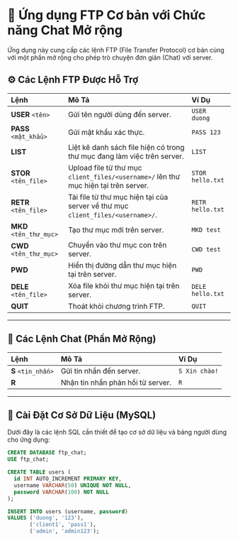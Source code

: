 # 🚀 Ứng dụng FTP Cơ bản với Chức năng Chat Mở rộng

Ứng dụng này cung cấp các lệnh FTP (File Transfer Protocol) cơ bản cùng với một phần mở rộng cho phép trò chuyện đơn giản (Chat) với server.

## ⚙️ Các Lệnh FTP Được Hỗ Trợ

| Lệnh | Mô Tả | Ví Dụ |
| :--- | :--- | :--- |
| **USER** `<tên>` | Gửi tên người dùng đến server. | `USER duong` |
| **PASS** `<mật_khẩu>` | Gửi mật khẩu xác thực. | `PASS 123` |
| **LIST** | Liệt kê danh sách file hiện có trong thư mục đang làm việc trên server. | `LIST` |
| **STOR** `<tên_file>` | Upload file từ thư mục `client_files/<username>/` lên thư mục hiện tại trên server. | `STOR hello.txt` |
| **RETR** `<tên_file>` | Tải file từ thư mục hiện tại của server về thư mục `client_files/<username>/`. | `RETR hello.txt` |
| **MKD** `<tên_thư_mục>` | Tạo thư mục mới trên server. | `MKD test` |
| **CWD** `<tên_thư_mục>` | Chuyển vào thư mục con trên server. | `CWD test` |
| **PWD** | Hiển thị đường dẫn thư mục hiện tại trên server. | `PWD` |
| **DELE** `<tên_file>` | Xóa file khỏi thư mục hiện tại trên server. | `DELE hello.txt` |
| **QUIT** | Thoát khỏi chương trình FTP. | `QUIT` |

---

## 💬 Các Lệnh Chat (Phần Mở Rộng)

| Lệnh | Mô Tả | Ví Dụ |
| :--- | :--- | :--- |
| **S** `<tin_nhắn>` | Gửi tin nhắn đến server. | `S Xin chào!` |
| **R** | Nhận tin nhắn phản hồi từ server. | `R` |

---

## 💾 Cài Đặt Cơ Sở Dữ Liệu (MySQL)

Dưới đây là các lệnh SQL cần thiết để tạo cơ sở dữ liệu và bảng người dùng cho ứng dụng:

```sql
CREATE DATABASE ftp_chat;
USE ftp_chat;

CREATE TABLE users (
  id INT AUTO_INCREMENT PRIMARY KEY,
  username VARCHAR(50) UNIQUE NOT NULL,
  password VARCHAR(100) NOT NULL
);

INSERT INTO users (username, password)
VALUES ('duong', '123'),
       ('client1', 'pass1'),
       ('admin', 'admin123');
